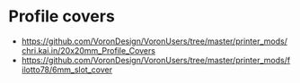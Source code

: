 # Profile covers

- https://github.com/VoronDesign/VoronUsers/tree/master/printer_mods/chri.kai.in/20x20mm_Profile_Covers
- https://github.com/VoronDesign/VoronUsers/tree/master/printer_mods/filotto78/6mm_slot_cover
